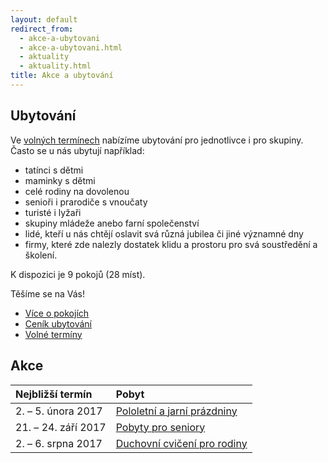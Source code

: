 ```yaml
---
layout: default
redirect_from:
  - akce-a-ubytovani
  - akce-a-ubytovani.html
  - aktuality
  - aktuality.html
title: Akce a ubytování
---
```


## Ubytování

Ve [volných termínech](/volne-terminy) nabízíme ubytování pro jednotlivce i pro skupiny. 
Často se u nás ubytují například:

 - tatínci s dětmi
 - maminky s dětmi
 - celé rodiny na dovolenou
 - senioři i prarodiče s vnoučaty
 - turisté i lyžaři
 - skupiny mládeže anebo farní společenství
 - lidé, kteří u nás chtějí oslavit svá různá jubilea či jiné významné dny
 - firmy, které zde nalezly dostatek klidu a prostoru pro svá soustředění a školení. 
 
 K dispozici je 9 pokojů (28 míst). 
 
 Těšíme se na Vás!

- [Více o pokojích](/ubytovani/pokoje)
- [Ceník ubytování](/ubytovani/cenik)
- [Volné termíny](/volne-terminy)


## Akce

| Nejbližší termín     | Pobyt |
|:---------------------|:------|
| 2. – 5. února 2017   | [Pololetní a jarní prázdniny](/akce/pololetni-a-jarni-prazdniny) |
|21. – 24. září 2017  | [Pobyty pro seniory](/akce/pobyty-pro-seniory) |
| 2. – 6. srpna 2017   | [Duchovní cvičení pro rodiny](/akce/duchovni-cviceni-pro-rodiny-s-detmi) |

